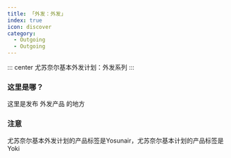```yaml
---
title: 「外发：外发」
index: true
icon: discover
category:
  - Outgoing
  - Outgoing
---
```


::: center
尤苏奈尔基本外发计划：外发系列
:::

### 这里是哪？

这里是发布 外发产品 的地方

### 注意

尤苏奈尔基本外发计划的产品标签是Yosunair，尤苏奈尔基本计划的产品标签是Yoki